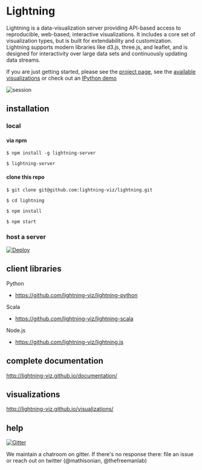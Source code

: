 # Lightning

Lightning is a data-visualization server providing API-based access to reproducible, web-based, interactive visualizations. It includes a core set of visualization types, but is built for extendability and customization. Lightning supports modern libraries like d3.js, three.js, and leaflet, and is designed for interactivity over large data sets and continuously updating data streams.

If you are just getting started, please see the [project page](http://lightning-viz.github.io/), see the [available visualizations](http://lightning-viz.github.io/visualizations/) or check out an [IPython demo](http://nbviewer.ipython.org/github/lightning-viz/lightning-example-notebooks/blob/master/index.ipynb)

![session](http://i.gif.fm/KvPpI.png)

## installation

### local

#### via npm

```
$ npm install -g lightning-server
```
```
$ lightning-server
```

#### clone this repo

```
$ git clone git@github.com:lightning-viz/lightning.git
```
```
$ cd lightning
```
```
$ npm install
```
```
$ npm start
```

### host a server


[![Deploy](https://www.herokucdn.com/deploy/button.png)](https://heroku.com/deploy?template=https://github.com/lightning-viz/lightning/tree/v0.1.14)


## client libraries

Python
* https://github.com/lightning-viz/lightning-python

Scala
* https://github.com/lightning-viz/lightning-scala

Node.js
* https://github.com/lightning-viz/lightning.js

## complete documentation

http://lightning-viz.github.io/documentation/

## visualizations

http://lightning-viz.github.io/visualizations/

## help

[![Gitter](https://badges.gitter.im/Join%20Chat.svg)](https://gitter.im/lightning-viz/lightning?utm_source=badge&utm_medium=badge&utm_campaign=pr-badge&utm_content=badge)

We maintain a chatroom on gitter. If there's no response there: file an issue or reach out on twitter (@mathisonian, @thefreemanlab)

